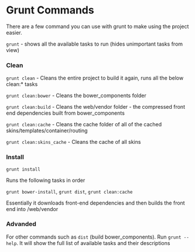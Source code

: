 Grunt Commands
==============

There are a few command you can use with grunt to make using the project easier.

`grunt` - shows all the available tasks to run (hides unimportant tasks from view)

### Clean

`grunt clean` - Cleans the entire project to build it again, runs all the below clean:* tasks

`grunt clean:bower` - Cleans the bower_components folder

`grunt clean:build` - Cleans the web/vendor folder - the compressed front end dependencies built from bower_components

`grunt clean:cache` - Cleans the cache folder of all of the cached skins/templates/container/routing

`grunt clean:skins_cache` - Cleans the cache of all skins

### Install

`grunt install`

Runs the following tasks in order 

`grunt bower-install`, `grunt dist`, `grunt clean:cache`

Essentially it downloads front-end dependencies and then builds the front end into /web/vendor

### Advanded

For other commands such as `dist` (build bower_components). Run `grunt --help`. It will show the full list of available tasks and their descriptions

